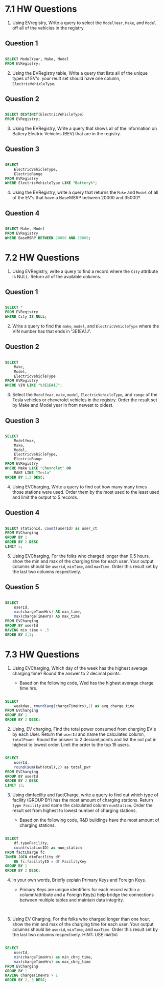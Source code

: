 # 7.1 HW Questions 


1. Using EVregistry, Write a query to select the `ModelYear`, `Make`, and `Model` off all of the vehicles in the registry.

## Question 1
```SQL

SELECT ModelYear, Make, Model
FROM EVRegistry;

```


2. Using the EVRegistry table, Write a query that lists all of the unique types of EV's. your reult set should have one column, `ElectricVehicleType`.

## Question 2
```SQL

SELECT DISTINCT(ElectricVehicleType)
FROM EVRegistry;

```

3. Using the EVRegistry, Write a query that shows all of the information on Battery Electric Vehicles (BEV) that are in the registry.

## Question 3
```SQL

SELECT 
	ElectricVehicleType, 
	ElectricRange
FROM EVRegistry
WHERE ElectricVehicleType LIKE "Battery%";

```

4. Using the EVRegistry, write a query that returns the `Make` and `Model` of all of the EV's that have a BaseMSRP between 20000 and 35000?

## Question 4
```SQL

SELECT Make, Model
FROM EVRegistry
WHERE BaseMSRP BETWEEN 20000 AND 35000;

```


# 7.2 HW Questions 

1. Using EVRegistry, write a query to find a record  where the `City` attribute is NULL. Return all of the available columns. 

## Question 1
```SQL

SELECT *
FROM EVRegistry
WHERE City IS NULL;

```



2. Write a query to find the `make`, `model`, and `ElectricVehicleType` where the VIN number has  that ends in '3E1EA1J'.

## Question 2
```SQL

SELECT 
	Make, 
	Model, 
	ElectricVehicleType
FROM EVRegistry
WHERE VIN LIKE "%3E1EA1J";

```

3. Select the `ModelYear`, `make`, `model`, `ElectricVehicleType`, and `range` of the Tesla vehicles or cheverolet vehicles in the registry. Order the result set by Make and Model year in from newest to oldest.

## Question 3
```SQL

SELECT 
	ModelYear,
	Make,
	Model,
	ElectricVehicleType,
	ElectricRange
FROM EVRegistry
WHERE Make LIKE "Chevrolet" OR
	MAKE LIKE "Tesla"
ORDER BY 1,2 DESC;

```


4. Using EVCharging, Write a query to find out how many many times those stations were used. Order them by the most used to the least used and limit the output to 5 records.


## Question 4
```SQL

SELECT stationId, count(userId) as user_ct
FROM EVCharging
GROUP BY 1
ORDER BY 2 DESC
LIMIT 5;

```


5.  Using EVCharging, For the folks who charged longer than 0.5 hours, show the min and max of the charging time for each user. Your output columns should be `userid`, `minTime`, and `maxTime`. Order this result set by the last two columns respectively. 


## Question 5
```SQL

SELECT 
	userId, 
	min(chargeTimeHrs) AS min_time, 
	max(chargeTimeHrs) AS max_time
FROM EVCharging
GROUP BY userId
HAVING min_time > .5
ORDER BY 2,3;

```

# 7.3 HW Questions

1. Using EVCharging, Which day of the week has the highest average charging time? Round the answer to 2 decimal points.

	- Based on the following code, Wed has the highest average charge time hrs.

```SQL

SELECT
	weekday, round(avg(chargeTimeHrs),2) as avg_charge_time
FROM EVCharging
GROUP BY 1
ORDER BY 2 DESC;

```

2. Using, EV charging, Find the total power consumed from charging EV's by each User. Return the `userId` and name the calculated column, `totalPower`. Round the answer to 2 deciaml points and list the out put in highest to lowest order. Limit the order to the top 15 users.


```SQL

SELECT
	userId,
	round(sum(kwhTotal),2) as total_pwr
FROM EVCharging
GROUP BY userId
ORDER BY 2 DESC
LIMIT 15;

```


3. Using dimfacility and factCharge, write a query to find out which type of facility (GROUP BY) has the most amount of charging stations. Return `type Facility` and name the calculated column `numStation`. Order the result set from highest to lowest number of charging stations.  

	- Based on the following code, R&D buildings have the most amount of charging stations.

```SQL

SELECT
	df.typeFacility,
	count(stationID) as num_station
FROM factCharge fc
INNER JOIN dimFacility df
	ON fc.facilityID = df.FacilityKey
GROUP BY 1
ORDER BY 2 DESC;


```


4. In your own words, Briefly explain Primary Keys and Foreign Keys. 

	- Primary Keys are unique identifiers for each record within a column/attribute and a Foreign Key(s) help bridge the connections between multiple tables and maintain data integrity.

<br>

5. Using EV Charging, For the folks who charged longer than one hour, show the min and max of the charging time for each user. Your output columns should be `userid`, `minTime`, and `maxTime`. Order this result set by the last two columns respectively. HINT: USE `HAVING`

```SQL

SELECT
	userId,
	min(chargeTimeHrs) as min_chrg_time,
	max(chargeTimeHrs) as max_chrg_time
FROM EVCharging
GROUP BY 1
HAVING chargeTimeHrs > 1
ORDER BY 2, 3 DESC;


```